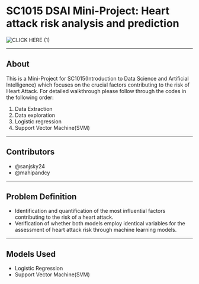 # SC1015 DSAI Mini-Project: Heart attack risk analysis and prediction

![CLICK HERE (1)](https://github.com/sanjsky24/DSAI-mini-project/assets/157721052/ca790e44-ee2e-4032-af40-061727ae130b)

---
## About 
This is a Mini-Project for SC1015(Introduction to Data Science and Artificial Intelligence) which focuses on the crucial factors contributing to the risk of Heart Attack.
For detailed walkthrough please follow through the codes in the following order:

1. Data Extraction
2. Data exploration
3. Logistic regression
4. Support Vector Machine(SVM)
---
## Contributors
- @sanjsky24
- @mahipandcy
---
## Problem Definition 
- Identification and quantification of the most influential factors contributing to the risk of a heart attack.
- Verification of whether both models employ identical variables for the assessment of heart attack risk through machine learning models.
---
## Models Used
- Logistic Regression
- Support Vector Machine(SVM)



